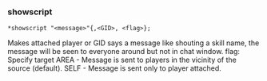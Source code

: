 ### showscript
```
*showscript "<message>"{,<GID>, <flag>};
```

Makes attached player or GID says a message like shouting a skill name, the message
will be seen to everyone around but not in chat window.
flag: Specify target
   AREA - Message is sent to players in the vicinity of the source (default).
   SELF - Message is sent only to player attached.
